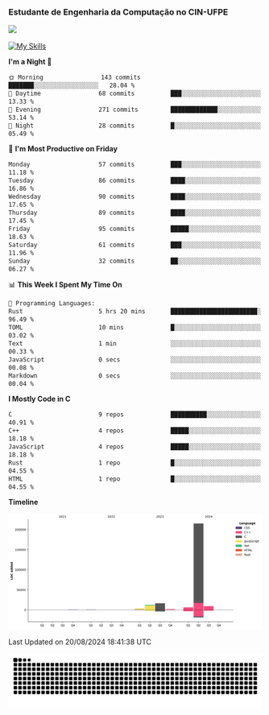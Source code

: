
### Estudante de Engenharia da Computação no CIN-UFPE
<div>
      <!--<img width=400 src="https://github-readme-stats.vercel.app/api?username=Zed201&show_icons=true&theme=tokyonight" /-->
      <img width=400 src='https://leetcode.card.workers.dev/Zed201?theme=nord&font=baloo&extension=null' />
</div>


[![My Skills](https://skillicons.dev/icons?i=c,cpp,rust,py,java,neovim&theme=dark)](https://skillicons.dev)

<!--START_SECTION:waka-->
**I'm a Night 🦉** 

```text
🌞 Morning                143 commits         ███████░░░░░░░░░░░░░░░░░░   28.04 % 
🌆 Daytime                68 commits          ███░░░░░░░░░░░░░░░░░░░░░░   13.33 % 
🌃 Evening                271 commits         █████████████░░░░░░░░░░░░   53.14 % 
🌙 Night                  28 commits          █░░░░░░░░░░░░░░░░░░░░░░░░   05.49 % 
```
📅 **I'm Most Productive on Friday** 

```text
Monday                   57 commits          ███░░░░░░░░░░░░░░░░░░░░░░   11.18 % 
Tuesday                  86 commits          ████░░░░░░░░░░░░░░░░░░░░░   16.86 % 
Wednesday                90 commits          ████░░░░░░░░░░░░░░░░░░░░░   17.65 % 
Thursday                 89 commits          ████░░░░░░░░░░░░░░░░░░░░░   17.45 % 
Friday                   95 commits          █████░░░░░░░░░░░░░░░░░░░░   18.63 % 
Saturday                 61 commits          ███░░░░░░░░░░░░░░░░░░░░░░   11.96 % 
Sunday                   32 commits          ██░░░░░░░░░░░░░░░░░░░░░░░   06.27 % 
```


📊 **This Week I Spent My Time On** 

```text
💬 Programming Languages: 
Rust                     5 hrs 20 mins       ████████████████████████░   96.49 % 
TOML                     10 mins             █░░░░░░░░░░░░░░░░░░░░░░░░   03.02 % 
Text                     1 min               ░░░░░░░░░░░░░░░░░░░░░░░░░   00.33 % 
JavaScript               0 secs              ░░░░░░░░░░░░░░░░░░░░░░░░░   00.08 % 
Markdown                 0 secs              ░░░░░░░░░░░░░░░░░░░░░░░░░   00.04 % 
```

**I Mostly Code in C** 

```text
C                        9 repos             ██████████░░░░░░░░░░░░░░░   40.91 % 
C++                      4 repos             █████░░░░░░░░░░░░░░░░░░░░   18.18 % 
JavaScript               4 repos             █████░░░░░░░░░░░░░░░░░░░░   18.18 % 
Rust                     1 repo              █░░░░░░░░░░░░░░░░░░░░░░░░   04.55 % 
HTML                     1 repo              █░░░░░░░░░░░░░░░░░░░░░░░░   04.55 % 
```



**Timeline**

![Lines of Code chart](https://raw.githubusercontent.com/Zed201/Zed201/master/assets/bar_graph.png)


 Last Updated on 20/08/2024 18:41:38 UTC
<!--END_SECTION:waka-->

<picture>
  <source media="(prefers-color-scheme: dark)" srcset="https://github.com/Zed201/Zed201/blob/output/github-contribution-grid-snake-dark.svg" />
  <img alt="github-snake" src="https://github.com/Zed201/Zed201/blob/output/github-contribution-grid-snake-dark.svg" />
</picture>
